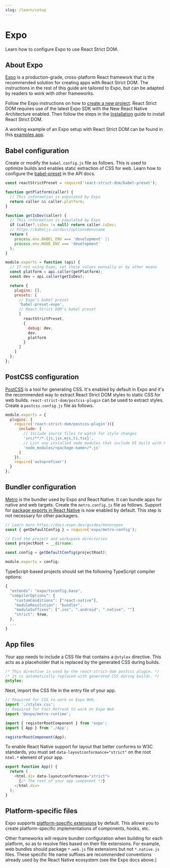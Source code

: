 ```yaml
---
slug: /learn/setup
---
```


# Expo

<p className="text-xl">Learn how to configure Expo to use React Strict DOM.</p>

## About Expo

[Expo](https://expo.dev/) is a production-grade, cross-platform React framework that is the recommended solution for creating apps with React Strict DOM. The instructions in the rest of this guide are tailored to Expo, but can be adapted by readers to work with other frameworks.

Follow the Expo instructions on how to [create a new project](https://docs.expo.dev/get-started/create-a-project/). React Strict DOM requires use of the latest Expo SDK with the New React Native Architecture enabled. Then follow the steps in the [Installation](/learn/installation) guide to install React Strict DOM.

A working example of an Expo setup with React Strict DOM can be found in this [examples app](https://github.com/facebook/react-strict-dom/tree/main/apps/examples).

## Babel configuration

Create or modify the `babel.config.js` file as follows. This is used to optimize builds and enables static extraction of CSS for web. Learn how to configure the [babel-preset](/api/babel-preset/) in the API docs.

```js title="babel.config.js"
const reactStrictPreset = require('react-strict-dom/babel-preset');

function getPlatform(caller) {
  // This information is populated by Expo
  return caller && caller.platform;
}

function getIsDev(caller) {
  // This information is populated by Expo
  if (caller?.isDev != null) return caller.isDev;
  // https://babeljs.io/docs/options#envname
  return (
    process.env.BABEL_ENV === 'development' ||
    process.env.NODE_ENV === 'development'
  );
}

module.exports = function (api) {
  // If not using Expo, set these values manually or by other means
  const platform = api.caller(getPlatform);
  const dev = api.caller(getIsDev);

  return {
    plugins: [],
    presets: [
      // Expo's babel preset
      'babel-preset-expo',
      // React Strict DOM's babel preset
      [
        reactStrictPreset,
        {
          debug: dev,
          dev,
          platform
        }
      ]
    ]
  };
};
```

## PostCSS configuration

[PostCSS](https://postcss.org/) is a tool for generating CSS. It's enabled by default in Expo and it's the recommended way to extract React Strict DOM styles to static CSS for web builds. `react-strict-dom/postcss-plugin` can be used to extract styles. Create a `postcss.config.js` file as follows.

```js title="postcss.config.js"
module.exports = {
  plugins: {
    require('react-strict-dom/postcss-plugin')({
      include: [
        // Include source files to watch for style changes
        'src/**/*.{js,jsx,mjs,ts,tsx}',
        // List any installed node_modules that include UI built with React Strict DOM
        'node_modules/<package-name>/*.js'
      ]
    }),
    require('autoprefixer')
  }
};
```

## Bundler configuration

[Metro](https://reactnative.dev/docs/metro) is the bundler used by Expo and React Native. It can bundle apps for native and web targets. Create the `metro.config.js` file as follows. Support for [package exports in React Native](https://reactnative.dev/blog/2023/06/21/package-exports-support) is now enabled by default. This step is not necessary for other packagers.

```js title="metro.config.js"
// Learn more https://docs.expo.dev/guides/monorepos
const { getDefaultConfig } = require('expo/metro-config');

// Find the project and workspace directories
const projectRoot = __dirname;

const config = getDefaultConfig(projectRoot);

module.exports = config;
```

TypeScript-based projects should set the following TypeScript compiler options:

```js title="tsconfig.json"
{
  "extends": "expo/tsconfig.base",
  "compilerOptions": {
    "customConditions": ["react-native"],
    "moduleResolution": "bundler",
    "moduleSuffixes": [".ios", ".android", ".native", ""]
    "strict": true,
  },
  ...
}
```

## App files

Your app needs to include a CSS file that contains a `@stylex` directive. This acts as a placeholder that is replaced by the generated CSS during builds.

```css title="stylex.css"
/* This directive is used by the react-strict-dom postcss plugin. */
/* It is automatically replaced with generated CSS during builds. */
@stylex;
```

Next, import the CSS file in the entry file of your app.

```js title="index.js"
// Required for CSS to work on Expo Web.
import './stylex.css';
// Required for Fast Refresh to work on Expo Web
import '@expo/metro-runtime';

import { registerRootComponent } from 'expo';
import { App } from './App';

registerRootComponent(App);
```

To enable React Native support for layout that better conforms to W3C standards, you must set `data-layoutconformance="strict"` on the root `html.*` element of your app.

```js title="App.js"
export function App() {
  return (
    <html.div data-layoutconformance="strict">
      {/* The rest of your app component */}
    </html.div>
  );
}
```

## Platform-specific files

Expo supports [platform-specific extensions](https://docs.expo.dev/router/advanced/platform-specific-modules/#platform-specific-extensions) by default. This allows you to create platform-specific implementations of components, hooks, etc.

Other frameworks will require bundler configuration when building for each platform, so as to resolve files based on their file extensions. For example, web bundles should package `*.web.js` file extensions but not `*.native.js` files. These specific file name suffixes are recommended conventions already used by the React Native ecosystem (see the Expo docs above.)
